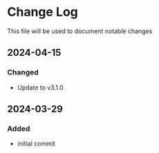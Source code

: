 # Change Log
<!-- markdownlint-disable MD024 -->
<!-- markdownlint-disable MD033 -->
This file will be used to document notable changes

## 2024-04-15

### Changed

- Update to v3.1.0

## 2024-03-29

### Added

- initial commit
